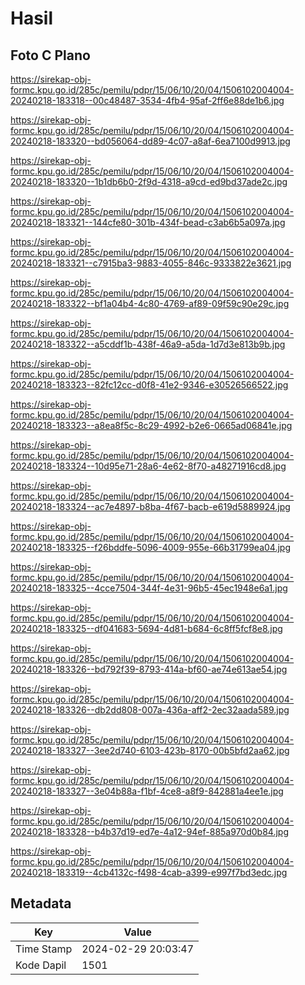 # Hasil

## Foto C Plano

https://sirekap-obj-formc.kpu.go.id/285c/pemilu/pdpr/15/06/10/20/04/1506102004004-20240218-183318--00c48487-3534-4fb4-95af-2ff6e88de1b6.jpg

https://sirekap-obj-formc.kpu.go.id/285c/pemilu/pdpr/15/06/10/20/04/1506102004004-20240218-183320--bd056064-dd89-4c07-a8af-6ea7100d9913.jpg

https://sirekap-obj-formc.kpu.go.id/285c/pemilu/pdpr/15/06/10/20/04/1506102004004-20240218-183320--1b1db6b0-2f9d-4318-a9cd-ed9bd37ade2c.jpg

https://sirekap-obj-formc.kpu.go.id/285c/pemilu/pdpr/15/06/10/20/04/1506102004004-20240218-183321--144cfe80-301b-434f-bead-c3ab6b5a097a.jpg

https://sirekap-obj-formc.kpu.go.id/285c/pemilu/pdpr/15/06/10/20/04/1506102004004-20240218-183321--c7915ba3-9883-4055-846c-9333822e3621.jpg

https://sirekap-obj-formc.kpu.go.id/285c/pemilu/pdpr/15/06/10/20/04/1506102004004-20240218-183322--bf1a04b4-4c80-4769-af89-09f59c90e29c.jpg

https://sirekap-obj-formc.kpu.go.id/285c/pemilu/pdpr/15/06/10/20/04/1506102004004-20240218-183322--a5cddf1b-438f-46a9-a5da-1d7d3e813b9b.jpg

https://sirekap-obj-formc.kpu.go.id/285c/pemilu/pdpr/15/06/10/20/04/1506102004004-20240218-183323--82fc12cc-d0f8-41e2-9346-e30526566522.jpg

https://sirekap-obj-formc.kpu.go.id/285c/pemilu/pdpr/15/06/10/20/04/1506102004004-20240218-183323--a8ea8f5c-8c29-4992-b2e6-0665ad06841e.jpg

https://sirekap-obj-formc.kpu.go.id/285c/pemilu/pdpr/15/06/10/20/04/1506102004004-20240218-183324--10d95e71-28a6-4e62-8f70-a48271916cd8.jpg

https://sirekap-obj-formc.kpu.go.id/285c/pemilu/pdpr/15/06/10/20/04/1506102004004-20240218-183324--ac7e4897-b8ba-4f67-bacb-e619d5889924.jpg

https://sirekap-obj-formc.kpu.go.id/285c/pemilu/pdpr/15/06/10/20/04/1506102004004-20240218-183325--f26bddfe-5096-4009-955e-66b31799ea04.jpg

https://sirekap-obj-formc.kpu.go.id/285c/pemilu/pdpr/15/06/10/20/04/1506102004004-20240218-183325--4cce7504-344f-4e31-96b5-45ec1948e6a1.jpg

https://sirekap-obj-formc.kpu.go.id/285c/pemilu/pdpr/15/06/10/20/04/1506102004004-20240218-183325--df041683-5694-4d81-b684-6c8ff5fcf8e8.jpg

https://sirekap-obj-formc.kpu.go.id/285c/pemilu/pdpr/15/06/10/20/04/1506102004004-20240218-183326--bd792f39-8793-414a-bf60-ae74e613ae54.jpg

https://sirekap-obj-formc.kpu.go.id/285c/pemilu/pdpr/15/06/10/20/04/1506102004004-20240218-183326--db2dd808-007a-436a-aff2-2ec32aada589.jpg

https://sirekap-obj-formc.kpu.go.id/285c/pemilu/pdpr/15/06/10/20/04/1506102004004-20240218-183327--3ee2d740-6103-423b-8170-00b5bfd2aa62.jpg

https://sirekap-obj-formc.kpu.go.id/285c/pemilu/pdpr/15/06/10/20/04/1506102004004-20240218-183327--3e04b88a-f1bf-4ce8-a8f9-842881a4ee1e.jpg

https://sirekap-obj-formc.kpu.go.id/285c/pemilu/pdpr/15/06/10/20/04/1506102004004-20240218-183328--b4b37d19-ed7e-4a12-94ef-885a970d0b84.jpg

https://sirekap-obj-formc.kpu.go.id/285c/pemilu/pdpr/15/06/10/20/04/1506102004004-20240218-183319--4cb4132c-f498-4cab-a399-e997f7bd3edc.jpg


## Metadata

| Key        | Value               |
| ---------- | ------------------- |
| Time Stamp | 2024-02-29 20:03:47 |
| Kode Dapil | 1501                |



